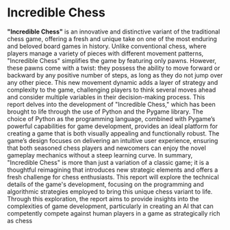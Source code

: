 # Incredible Chess
**"Incredible Chess"** is an innovative and distinctive variant of the traditional chess game, offering
a fresh and unique take on one of the most enduring and beloved board games in history. Unlike
conventional chess, where players manage a variety of pieces with different movement patterns,
"Incredible Chess" simplifies the game by featuring only pawns. However, these pawns come
with a twist: they possess the ability to move forward or backward by any positive number of
steps, as long as they do not jump over any other piece. This new movement dynamic adds a
layer of strategy and complexity to the game, challenging players to think several moves ahead
and consider multiple variables in their decision-making process.
This report delves into the development of "Incredible Chess," which has been brought to life
through the use of Python and the Pygame library. The choice of Python as the programming
language, combined with Pygame’s powerful capabilities for game development, provides an
ideal platform for creating a game that is both visually appealing and functionally robust. The
game’s design focuses on delivering an intuitive user experience, ensuring that both seasoned
chess players and newcomers can enjoy the novel gameplay mechanics without a steep learning
curve.
In summary, "Incredible Chess" is more than just a variation of a classic game; it is a thoughtful
reimagining that introduces new strategic elements and offers a fresh challenge for chess
enthusiasts. This report will explore the technical details of the game's development, focusing on
the programming and algorithmic strategies employed to bring this unique chess variant to life.
Through this exploration, the report aims to provide insights into the complexities of game
development, particularly in creating an AI that can competently compete against human players
in a game as strategically rich as chess
